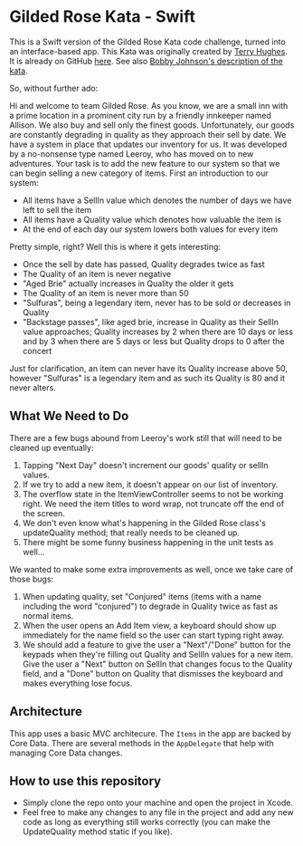 # Gilded Rose Kata - Swift

This is a Swift version of the Gilded Rose Kata code challenge, turned into an interface-based app.
This Kata was originally created by [Terry Hughes](http://twitter.com/#!/TerryHughes). It is already on GitHub [here](https://github.com/NotMyself/GildedRose). See also [Bobby Johnson's description of the kata](http://iamnotmyself.com/2011/02/13/refactor-this-the-gilded-rose-kata/).

So, without further ado:

Hi and welcome to team Gilded Rose. As you know, we are a small inn with a prime location in a prominent city run by a friendly innkeeper named Allison. We also buy and sell only the finest goods. Unfortunately, our goods are constantly degrading in quality as they approach their sell by date. We have a system in place that updates our inventory for us. It was developed by a no-nonsense type named Leeroy, who has moved on to new adventures. Your task is to add the new feature to our system so that we can begin selling a new category of items. First an introduction to our system:

- All items have a SellIn value which denotes the number of days we have left to sell the item
- All items have a Quality value which denotes how valuable the item is
- At the end of each day our system lowers both values for every item

Pretty simple, right? Well this is where it gets interesting:

- Once the sell by date has passed, Quality degrades twice as fast
- The Quality of an item is never negative
- "Aged Brie" actually increases in Quality the older it gets
- The Quality of an item is never more than 50
- "Sulfuras", being a legendary item, never has to be sold or decreases in Quality
- "Backstage passes", like aged brie, increase in Quality as their SellIn value approaches; Quality increases by 2 when there are 10 days or less and by 3 when there are 5 days or less but Quality drops to 0 after the concert

Just for clarification, an item can never have its Quality increase above 50, however "Sulfuras" is a legendary item and as such its Quality is 80 and it never alters.

## What We Need to Do

There are a few bugs abound from Leeroy's work still that will need to be cleaned up eventually:

1. Tapping "Next Day" doesn't increment our goods' quality or sellIn values.
2. If we try to add a new item, it doesn't appear on our list of inventory.
3. The overflow state in the ItemViewController seems to not be working right. We need the item titles to word wrap, not truncate off the end of the screen.
4. We don't even know what's happening in the Gilded Rose class's updateQuality method; that really needs to be cleaned up.
5. There might be some funny business happening in the unit tests as well...

We wanted to make some extra improvements as well, once we take care of those bugs:

1. When updating quality, set "Conjured" items (items with a name including the word "conjured") to degrade in Quality twice as fast as normal items.
2. When the user opens an Add Item view, a keyboard should show up immediately for the name field so the user can start typing right away.
3. We should add a feature to give the user a "Next"/"Done" button for the keypads when they're filling out Quality and SellIn values for a new item. Give the user a "Next" button on SellIn that changes focus to the Quality field, and a "Done" button on Quality that dismisses the keyboard and makes everything lose focus.

## Architecture

This app uses a basic MVC architecure. The `Items` in the app are backed by Core Data. There are several methods in the `AppDelegate` that help with managing Core Data changes.

## How to use this repository

- Simply clone the repo onto your machine and open the project in Xcode.
- Feel free to make any changes to any file in the project and add any new code as long as everything still works correctly (you can make the UpdateQuality method static if you like).


